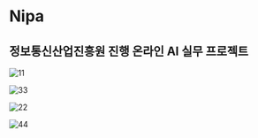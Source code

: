 # Nipa

## 정보통신산업진흥원 진행 온라인 AI 실무 프로젝트

![11](https://user-images.githubusercontent.com/86146128/144736324-32b991bf-8beb-40de-8dea-1b0fad91d4af.png)

![33](https://user-images.githubusercontent.com/86146128/144736333-3407e689-c9fd-47a1-bb80-1b3d6f3062ac.png)

![22](https://user-images.githubusercontent.com/86146128/144736328-7dad8e6f-2868-46fb-ad6c-9afe6eb4cbe6.png)

![44](https://user-images.githubusercontent.com/86146128/144736334-8c46d5af-7054-4fef-becc-2a4f3be4b22a.png)
